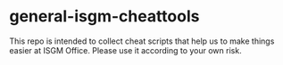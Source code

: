 # general-isgm-cheattools

This repo is intended to collect cheat scripts that help us to make things easier at ISGM Office. Please use it according to your own risk.
